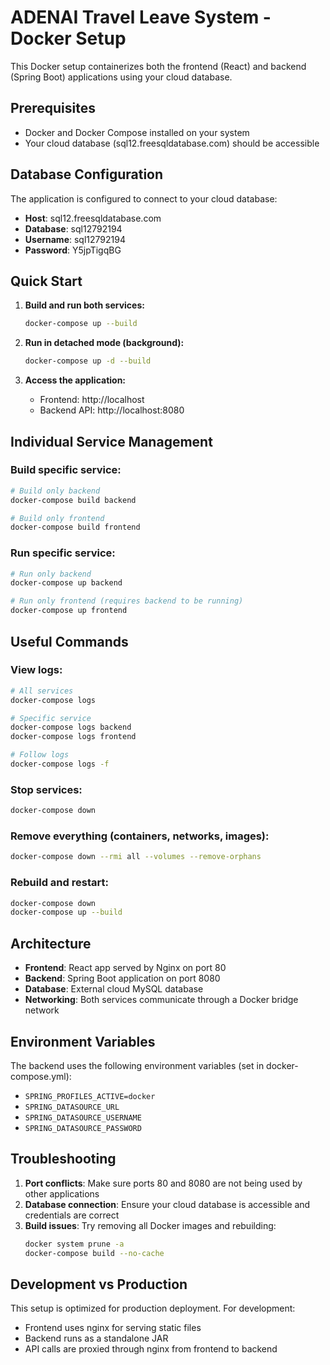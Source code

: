 # ADENAI Travel Leave System - Docker Setup

This Docker setup containerizes both the frontend (React) and backend (Spring Boot) applications using your cloud database.

## Prerequisites

- Docker and Docker Compose installed on your system
- Your cloud database (sql12.freesqldatabase.com) should be accessible

## Database Configuration

The application is configured to connect to your cloud database:
- **Host**: sql12.freesqldatabase.com
- **Database**: sql12792194
- **Username**: sql12792194
- **Password**: Y5jpTigqBG

## Quick Start

1. **Build and run both services:**
   ```bash
   docker-compose up --build
   ```

2. **Run in detached mode (background):**
   ```bash
   docker-compose up -d --build
   ```

3. **Access the application:**
   - Frontend: http://localhost
   - Backend API: http://localhost:8080

## Individual Service Management

### Build specific service:
```bash
# Build only backend
docker-compose build backend

# Build only frontend
docker-compose build frontend
```

### Run specific service:
```bash
# Run only backend
docker-compose up backend

# Run only frontend (requires backend to be running)
docker-compose up frontend
```

## Useful Commands

### View logs:
```bash
# All services
docker-compose logs

# Specific service
docker-compose logs backend
docker-compose logs frontend

# Follow logs
docker-compose logs -f
```

### Stop services:
```bash
docker-compose down
```

### Remove everything (containers, networks, images):
```bash
docker-compose down --rmi all --volumes --remove-orphans
```

### Rebuild and restart:
```bash
docker-compose down
docker-compose up --build
```

## Architecture

- **Frontend**: React app served by Nginx on port 80
- **Backend**: Spring Boot application on port 8080
- **Database**: External cloud MySQL database
- **Networking**: Both services communicate through a Docker bridge network

## Environment Variables

The backend uses the following environment variables (set in docker-compose.yml):
- `SPRING_PROFILES_ACTIVE=docker`
- `SPRING_DATASOURCE_URL`
- `SPRING_DATASOURCE_USERNAME`
- `SPRING_DATASOURCE_PASSWORD`

## Troubleshooting

1. **Port conflicts**: Make sure ports 80 and 8080 are not being used by other applications
2. **Database connection**: Ensure your cloud database is accessible and credentials are correct
3. **Build issues**: Try removing all Docker images and rebuilding:
   ```bash
   docker system prune -a
   docker-compose build --no-cache
   ```

## Development vs Production

This setup is optimized for production deployment. For development:
- Frontend uses nginx for serving static files
- Backend runs as a standalone JAR
- API calls are proxied through nginx from frontend to backend
